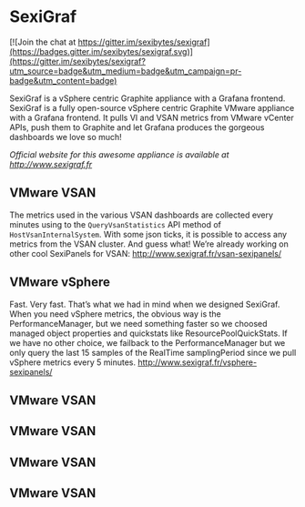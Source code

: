 # SexiGraf

[![Join the chat at https://gitter.im/sexibytes/sexigraf](https://badges.gitter.im/sexibytes/sexigraf.svg)](https://gitter.im/sexibytes/sexigraf?utm_source=badge&utm_medium=badge&utm_campaign=pr-badge&utm_content=badge)

SexiGraf is a vSphere centric Graphite appliance with a Grafana frontend.
SexiGraf is a fully open-source vSphere centric Graphite VMware appliance with a Grafana frontend. It pulls VI and VSAN metrics from VMware vCenter APIs, push them to Graphite and let Grafana produces the gorgeous dashboards we love so much!

*Official website for this awesome appliance is available at http://www.sexigraf.fr*

## VMware VSAN

The metrics used in the various VSAN dashboards are collected every minutes using to the `QueryVsanStatistics` API method of `HostVsanInternalSystem`. With some json ticks, it is possible to access any metrics from the VSAN cluster. And guess what! We’re already working on other cool SexiPanels for VSAN: http://www.sexigraf.fr/vsan-sexipanels/

## VMware vSphere

Fast. Very fast. That’s what we had in mind when we designed SexiGraf. When you need vSphere metrics, the obvious way is the PerformanceManager, but we need something faster so we choosed managed object properties and quickstats like ResourcePoolQuickStats. If we have no other choice, we failback to the PerformanceManager but we only query the last 15 samples of the RealTime samplingPeriod since we pull vSphere metrics every 5 minutes. http://www.sexigraf.fr/vsphere-sexipanels/  

## VMware VSAN
## VMware VSAN
## VMware VSAN
## VMware VSAN
